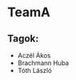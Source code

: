 # TeamA

<h2>Tagok:</h2>
<ul>
<li>Aczél Ákos</li>
<li>Brachmann Huba</li>
<li>Tóth László</li>
</ul>
